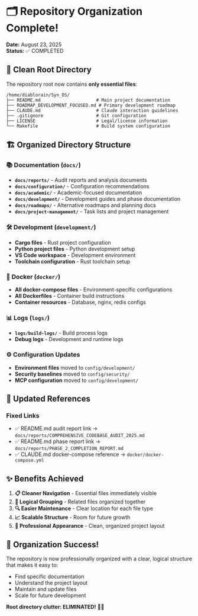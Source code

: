 # 🗂️ Repository Organization Complete!

**Date:** August 23, 2025  
**Status:** ✅ COMPLETED

## 📁 **Clean Root Directory**

The repository root now contains **only essential files**:

```
/home/diablorain/Syn_OS/
├── README.md                     # Main project documentation
├── ROADMAP_DEVELOPMENT_FOCUSED.md # Primary development roadmap  
├── CLAUDE.md                     # Claude interaction guidelines
├── .gitignore                    # Git configuration
├── LICENSE                       # Legal/license information
└── Makefile                      # Build system configuration
```

## 🏗️ **Organized Directory Structure**

### 📚 **Documentation** (`docs/`)
- **`docs/reports/`** - Audit reports and analysis documents
- **`docs/configuration/`** - Configuration recommendations
- **`docs/academic/`** - Academic-focused documentation
- **`docs/development/`** - Development guides and phase documentation
- **`docs/roadmaps/`** - Alternative roadmaps and planning docs
- **`docs/project-management/`** - Task lists and project management

### 🛠️ **Development** (`development/`)
- **Cargo files** - Rust project configuration
- **Python project files** - Python development setup
- **VS Code workspace** - Development environment
- **Toolchain configuration** - Rust toolchain setup

### 🐳 **Docker** (`docker/`)
- **All docker-compose files** - Environment-specific configurations
- **All Dockerfiles** - Container build instructions
- **Container resources** - Database, nginx, redis configs

### 📊 **Logs** (`logs/`)
- **`logs/build-logs/`** - Build process logs
- **Debug logs** - Development and runtime logs

### ⚙️ **Configuration Updates**
- **Environment files** moved to `config/development/`
- **Security baselines** moved to `config/security/`
- **MCP configuration** moved to `config/development/`

## 🔗 **Updated References**

### Fixed Links
- ✅ README.md audit report link → `docs/reports/COMPREHENSIVE_CODEBASE_AUDIT_2025.md`
- ✅ README.md phase report link → `docs/reports/PHASE_2_COMPLETION_REPORT.md`
- ✅ CLAUDE.md docker-compose reference → `docker/docker-compose.yml`

## ✨ **Benefits Achieved**

1. **📋 Cleaner Navigation** - Essential files immediately visible
2. **🎯 Logical Grouping** - Related files organized together
3. **🔍 Easier Maintenance** - Clear location for each file type
4. **📈 Scalable Structure** - Room for future growth
5. **🚀 Professional Appearance** - Clean, organized project layout

## 🎉 **Organization Success!**

The repository is now professionally organized with a clear, logical structure that makes it easy to:
- Find specific documentation
- Understand the project layout
- Maintain and update files
- Scale for future development

**Root directory clutter: ELIMINATED!** 🧹✨

